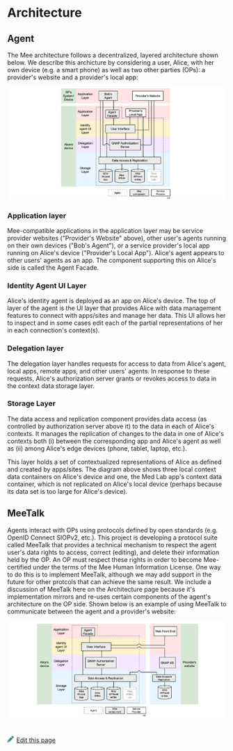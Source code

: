 # Architecture

## Agent

The Mee architecture follows a decentralized, layered architecture shown below. We describe this archicture by considering a user, Alice, with her own device (e.g. a smart phone) as well as two other parties (OPs): a provider's website and a provider's local app:

![architecture](./images/architecture.png)

### **Application layer**

Mee-compatible applications in the application layer may be service provider websites ("Provider's Website" above), other user's agents running on their own devices ("Bob's Agent"), or a service provider's local app running on Alice's device ("Provider's Local App"). Alice's agent appears to other users' agents as an app. The component supporting this on Alice's side is called the Agent Facade.

### **Identity Agent UI Layer**

Alice's identity agent is deployed as an app on Alice's device. The top of layer of the agent is the UI layer that provides Alice with data management features to connect with apps/sites and manage her data. This UI allows her to inspect and in some cases edit each of the partial representations of her in each connection's context(s). 

### **Delegation layer**

The delegation layer handles requests for access to data from Alice's agent, local apps, remote apps, and other users' agents. In response to these requests, Alice's authorization server grants or revokes access to data in the context data storage layer. 

### **Storage Layer**

The data access and replication component provides data access (as controlled by authorization server above it) to the data in each of Alice's contexts. It manages the replication of changes to the data in one of Alice's contexts both (i) between the corresponding app and Alice's agent as well as (ii) among Alice's edge devices (phone, tablet, laptop, etc.).

This layer holds a set of contextualized representations of Alice as defined and created by apps/sites. The diagram above shows three local context data containers on Alice's device and one, the Med Lab app's context data container, which is not replicated on Alice's local device (perhaps because its data set is too large for Alice's device).

## MeeTalk 

Agents interact with OPs using protocols defined by open standards (e.g. OpenID Connect SIOPv2, etc.). This project is developing a protocol suite called MeeTalk that provides a technical mechanism to respect the agent user's data rights to access, correct (editing), and delete their information held by the OP. An OP must respect these rights in order to become Mee-certified under the terms of the Mee Human Information License. One way to do this is to implement MeeTalk, although we may add support in the future for other protcols that can achieve the same result. We include a discussion of MeeTalk here on the Architecture page because it's implementation mirrors and re-uses certain components of the agent's architecture on the OP side. Shown below is an example of using MeeTalk to communicate between the agent and a provider's website:

![meetalk](./images/meetalk.png)

 

#
[<p><img src="images/edit.svg" style="width: 15px;margin-right: 6px;text-color: #4F868E;" alt="Edit Page" />Edit this page</p>](https://github.com/MeeProject/docs/edit/develop/src/Architecture.md)
